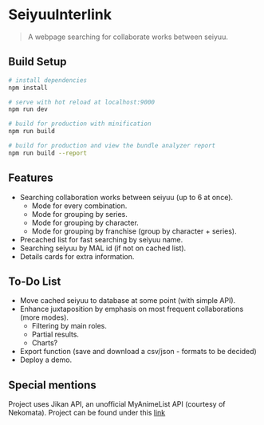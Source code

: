 # SeiyuuInterlink

> A webpage searching for collaborate works between seiyuu.

## Build Setup

``` bash
# install dependencies
npm install

# serve with hot reload at localhost:9000
npm run dev

# build for production with minification
npm run build

# build for production and view the bundle analyzer report
npm run build --report
```

## Features

* Searching collaboration works between seiyuu (up to 6 at once).
    * Mode for every combination.
    * Mode for grouping by series.
    * Mode for grouping by character.
    * Mode for grouping by franchise (group by character + series).
* Precached list for fast searching by seiyuu name.
* Searching seiyuu by MAL id (if not on cached list).
* Details cards for extra information.

## To-Do List

* Move cached seiyuu to database at some point (with simple API).
* Enhance juxtaposition by emphasis on most frequent collaborations (more modes).
    * Filtering by main roles.
    * Partial results.
    * Charts?
* Export function (save and download a csv/json - formats to be decided)
* Deploy a demo.

## Special mentions

Project uses Jikan API, an unofficial MyAnimeList API (courtesy of Nekomata). Project can be found under this [link](https://github.com/jikan-me/jikan/)